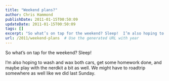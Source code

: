 ```yaml
---
title: "Weekend plans?"
author: Chris Hammond
publishDate: 2011-01-15T00:50:09
updateDate: 2011-01-15T00:50:09
tags: []
excerpt: "So what’s on tap for the weekend? Sleep!  I’m also hoping to wash and wax both cars, get some homework done, and maybe play with the nerdkit a bit as well. We might have to roadtrip somewhere as well like we did last Sunday."
url: /2011/weekend-plans  # Use the generated URL with year
---
```

<p>So what’s on tap for the weekend? Sleep!</p>  <p>I’m also hoping to wash and wax both cars, get some homework done, and maybe play with the nerdkit a bit as well. We might have to roadtrip somewhere as well like we did last Sunday.</p>
